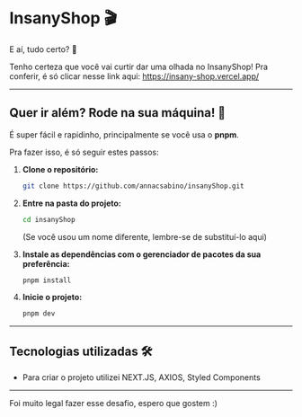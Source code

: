 # InsanyShop 🎬

E aí, tudo certo? 👋

Tenho certeza que você vai curtir dar uma olhada no InsanyShop! Pra conferir, é só clicar nesse link aqui: https://insany-shop.vercel.app/

---

## Quer ir além? Rode na sua máquina! 🚀

É super fácil e rapidinho, principalmente se você usa o **pnpm**.

Pra fazer isso, é só seguir estes passos:

1.  **Clone o repositório:**

    ```bash
    git clone https://github.com/annacsabino/insanyShop.git
    ```

2.  **Entre na pasta do projeto:**

    ```bash
    cd insanyShop
    ```

    (Se você usou um nome diferente, lembre-se de substituí-lo aqui)

3.  **Instale as dependências com o gerenciador de pacotes da sua preferência:**

    ```bash
    pnpm install
    ```

4.  **Inicie o projeto:**

    ```bash
    pnpm dev
    ```

---

## Tecnologias utilizadas 🛠️

- Para criar o projeto utilizei NEXT.JS, AXIOS, Styled Components

---

Foi muito legal fazer esse desafio, espero que gostem :)

